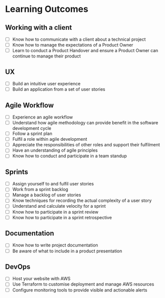 # Learning Outcomes

## Working with a client

- [ ] Know how to communicate with a client about a technical project
- [ ] Know how to manage the expectations of a Product Owner
- [ ] Learn to conduct a Product Handover and ensure a Product Owner can continue to manage their product

## UX

- [ ] Build an intuitive user experience
- [ ] Build an application from a set of user stories

## Agile Workflow

- [ ] Experience an agile workflow
- [ ] Understand how agile methodology can provide benefit in the software development cycle
- [ ] Follow a sprint plan
- [ ] Fulfil a role within agile development
- [ ] Appreciate the responsibilities of other roles and support their fulfilment
- [ ] Have an understanding of agile principles
- [ ] Know how to conduct and participate in a team standup

## Sprints

- [ ] Assign yourself to and fulfil user stories
- [ ] Work from a sprint backlog
- [ ] Manage a backlog of user stories
- [ ] Know techniques for recording the actual complexity of a user story
- [ ] Understand and calculate velocity for a sprint
- [ ] Know how to participate in a sprint review
- [ ] Know how to participate in a sprint retrospective

## Documentation

- [ ] Know how to write project documentation
- [ ] Be aware of what to include in a product presentation

## DevOps

- [ ] Host your website with AWS
- [ ] Use Terraform to customise deployment and manage AWS resources
- [ ] Configure monitoring tools to provide visible and actionable alerts
